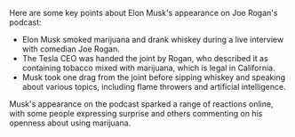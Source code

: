 Here are some key points about Elon Musk's appearance on Joe Rogan's podcast:

*   Elon Musk smoked marijuana and drank whiskey during a live interview with comedian Joe Rogan.
*   The Tesla CEO was handed the joint by Rogan, who described it as containing tobacco mixed with marijuana, which is legal in California.
*   Musk took one drag from the joint before sipping whiskey and speaking about various topics, including flame throwers and artificial intelligence.

Musk's appearance on the podcast sparked a range of reactions online, with some people expressing surprise and others commenting on his openness about using marijuana.